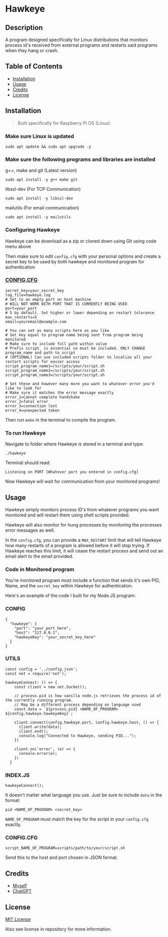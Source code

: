 # Hawkeye

## Description
A program designed specifically for Linux distributions that monitors process id's received from external programs and restarts said programs when they hang or crash.

## Table of Contents
* [Installation](#installation)
* [Usage](#usage)
* [Credits](#credits)
* [License](./LICENSE)

## Installation
> Built specifically for Raspberry Pi OS (Linux). 

### Make sure Linux is updated

`
sudo apt update && sudo apt upgrade -y
`

### Make sure the following programs and libraries are installed

g++, make and git (Latest version)

`
sudo apt install -y g++ make git
`

libssl-dev (For TCP Communication)

`
sudo apt install -y libssl-dev
`

mailutils (For email communication)

`
sudo apt install -y mailutils
`

### Configuring Hawkeye
Hawkeye can be download as a zip or cloned down using Git using code menu above

Then make sure to edit `config.cfg` with your personal options and create a secret key to be used by both hawkeye and monitored program for authentication

### [CONFIG.CFG](./config.cfg)

```
secret_key=your_secret_key
log_file=hawkeye.log
# Set to an empty port on host machine
# WILL NOT WORK WITH PORT THAT IS CURRENTLY BEING USED
port=your_port
# 5 by default. Set higher or lower depending on restart tolerance
max_restarts=5
email=youremail@example.com

# You can set as many scripts here as you like
# Set key equal to program name being sent from program being monitored
# Make sure to include full path within value
# Prefix script_ is essential so must be included. ONLY CHANGE program_name and path to script
# (OPTIONAL) Can use included scripts folder to localize all your restart scripts for easier access
script_program_name1=/scripts/your/script.sh
script_program_name2=/scripts/your/script.sh
script_program_name3=/scripts/your/script.sh

# Set these and however many more you want to whatever error you'd like to look for
# Make sure it matches the error message exactly
error_1=Cannot complete handshake
error_2=fatal error
error_3=connection lost
error_4=unexpected token
```


Then run `make` in the terminal to compile the program.

### To run Hawkeye

Navigate to folder where Hawkeye is stored in a terminal and type:

`./hawkeye`

Terminal should read:

    Listening on PORT [Whatever port you entered in config.cfg]

Now Hawkeye will wait for communication from your monitored programs!

## Usage

Hawkeye simply monitors process ID's from whatever programs you want monitored and will restart them using shell scripts provided. 

Hawkeye will also monitor for hung processes by monitoring the processes error messages as well.

In the `config.cfg`, you can provide a `MAX_RESTART` limit that will tell Hawkeye how many restarts of a program is allowed before it will stop trying. If Hawkeye reaches this limit, it will cease the restart process and send out an email alert to the email provided.

### Code in Monitored program
You're monitored program must include a function that sends it's own PID, Name, and the `secret_key` within Hawkeye for authentication.

Here's an example of the code I built for my Node.JS program:

### CONFIG
```
{
  "hawkeye": {
    "port": "your_port_here",
    "host": "127.0.0.1",
    "hawkeyeKey": "your_secret_key_here"
  }
}
```
### UTILS
```
const config = '../config.json';
const net = require('net');

hawkeyeConnect: () => {
    const client = new net.Socket();

    // process.pid is how vanilla node.js retrieves the process id of the currently running program.
    // May be a different process depending on language used
    const data = `${process.pid} <NAME_OF_PROGRAM> ${config.hawkeye.hawkeyeKey}`;

    client.connect(config.hawkeye.port, config.hawkeye.host, () => {
      client.write(data);
      client.end();
      console.log("Connected to Hawkeye, sending PID...");
    })

    client.on('error', (e) => {
      console.error(e);
    })
  }
```

### INDEX.JS
```
hawkeyeConnect();
```
It doesn't matter what language you use. Just be sure to include `data` in the format:

`pid <NAME_OF_PROGRAM> <secret_key>`

`NAME_OF_PROGRAM` must match the key for the script in your `config.cfg` exactly.

### CONFIG.CFG
`script_NAME_OF_PROGRAM=scripts/path/to/your/script.sh`

Send this to the host and port chosen in JSON format.

## Credits
* [Myself](https://github.com/Opaleone)
* [ChatGPT](https://chatgpt.com/)

## License
[MIT License](https://opensource.org/license/mit)

Also see license in repository for more information.